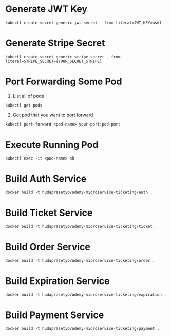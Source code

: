 # Generate JWT Key

```shell
kubectl create secret generic jwt-secret --from-literal=JWT_KEY=asdf
```

# Generate Stripe Secret

```shell
kubectl create secret generic stripe-secret --from-literal=STRIPE_SECRET={YOUR_SECRET_STRIPE}
```

# Port Forwarding Some Pod

1.  List all of pods

```shell
kubectl get pods
```

2. Get pod that you want to port forward

```shell
kubectl port-forward <pod-name> your-port:pod-port
```

# Execute Running Pod

```shell
kubectl exec -it <pod-name> sh
```

# Build Auth Service

```shell
docker build -t hudaprasetyo/udemy-microservice-ticketing/auth .
```

# Build Ticket Service

```shell
docker build -t hudaprasetyo/udemy-microservice-ticketing/ticket .
```

# Build Order Service

```shell
docker build -t hudaprasetyo/udemy-microservice-ticketing/order .
```

# Build Expiration Service

```shell
docker build -t hudaprasetyo/udemy-microservice-ticketing/expiration .
```

# Build Payment Service

```shell
docker build -t hudaprasetyo/udemy-microservice-ticketing/payment .
```
